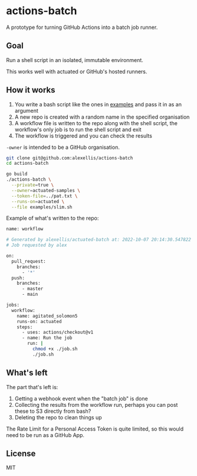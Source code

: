 # actions-batch

A prototype for turning GitHub Actions into a batch job runner.

## Goal

Run a shell script in an isolated, immutable environment.

This works well with actuated or GitHub's hosted runners.

## How it works

1. You write a bash script like the ones in [examples](examples) and pass it in as an argument
1. A new repo is created with a random name in the specified organisation
2. A workflow file is written to the repo along with the shell script, the workflow's only job is to run the shell script and exit
3. The workflow is triggered and you can check the results

`-owner` is intended to be a GitHub organisation.

```bash
git clone git@github.com:alexellis/actions-batch
cd actions-batch

go build
./actions-batch \
  --private=true \
  --owner=actuated-samples \
  --token-file=../pat.txt \
  --runs-on=actuated \
  --file examples/slim.sh
```

Example of what's written to the repo:

```bash
name: workflow

# Generated by alexellis/actuated-batch at: 2022-10-07 20:14:30.547822 +0100 BST m=+0.002729293
# Job requested by alex

on:
  pull_request:
    branches:
      - '*'
  push:
    branches:
      - master
      - main

jobs:
  workflow:
    name: agitated_solomon5
    runs-on: actuated
    steps:
      - uses: actions/checkout@v1
      - name: Run the job
        run: |
          chmod +x ./job.sh
          ./job.sh
```

## What's left

The part that's left is:

1. Getting a webhook event when the "batch job" is done
2. Collecting the results from the workflow run, perhaps you can post these to S3 directly from bash?
3. Deleting the repo to clean things up

The Rate Limit for a Personal Access Token is quite limited, so this would need to be run as a GitHub App.

## License

MIT